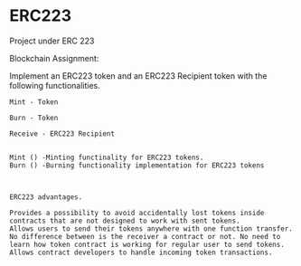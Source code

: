# ERC223

Project under ERC 223


Blockchain Assignment:

Implement an ERC223 token and an ERC223 Recipient token with the following functionalities.

    Mint - Token

    Burn - Token

    Receive - ERC223 Recipient
    
    
    Mint () -Minting functinality for ERC223 tokens.
    Burn () -Burning functionality implementation for ERC223 tokens
    
    
    
    ERC223 advantages.

    Provides a possibility to avoid accidentally lost tokens inside contracts that are not designed to work with sent tokens.
    Allows users to send their tokens anywhere with one function transfer. No difference between is the receiver a contract or not. No need to learn how token contract is working for regular user to send tokens.
    Allows contract developers to handle incoming token transactions.
